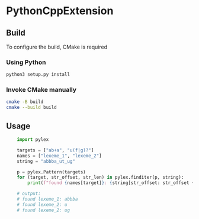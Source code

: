 # PythonCppExtension

## Build

To configure the build, CMake is required

### Using Python

```bash
python3 setup.py install
```

### Invoke CMake manually

```bash
cmake -B build
cmake --build build
```

## Usage

```python
	import pylex

	targets = ["ab+a", "u(f|g)?"]
	names = ["lexeme_1", "lexeme_2"]
	string = "abbba_ut_ug"

	p = pylex.Pattern(targets)
	for (target, str_offset, str_len) in pylex.finditer(p, string):
		print(f"found {names[target]}: {string[str_offset: str_offset + str_len]}");

	# output:
	# found lexeme_1: abbba
	# found lexeme_2: u
	# found lexeme_2: ug
```

